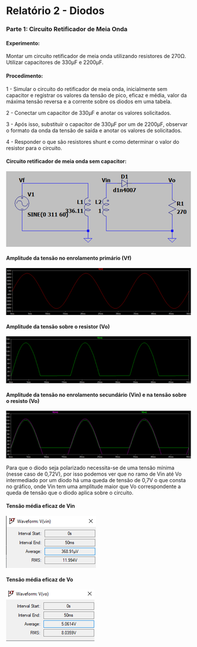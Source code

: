 # Relatório 2 - Diodos

### Parte 1: Circuito Retificador de Meia Onda

#### Experimento:

Montar um circuito retificador de meia onda utilizando resistores de 270Ω.
Utilizar capacitores de 330μF e 2200μF.

#### Procedimento:

1 - Simular o circuito do retificador de meia onda, inicialmente sem capacitor e registrar os valores da tensão de pico, eficaz e média, valor da máxima tensão reversa e a corrente sobre os diodos em uma tabela.

2 - Conectar um capacitor de 330μF e anotar os valores solicitados.

3 - Após isso, substituir o capacitor de 330μF por um de 2200μF, observar o formato da onda da tensão de saída e anotar os valores de solicitados.

4 - Responder o que são resistores shunt e como determinar o valor do resistor para o circuito.

#### Circuito retificador de meia onda sem capacitor:

![nome](/relatorio_eletronica_1/relatorio2imagens/circuitomontado.png)

#### Amplitude da tensão no enrolamento primário (Vf)

![nome](/relatorio_eletronica_1/relatorio2imagens/tensaovf.png)

#### Amplitude da tensão sobre o resistor (Vo)

![nome](/relatorio_eletronica_1/relatorio2imagens/vo.png)

#### Amplitude da tensão no enrolamento secundário (Vin) e na tensão sobre o resisto (Vo)

![nome](/relatorio_eletronica_1/relatorio2imagens/vinvo.png)

Para que o diodo seja polarizado necessita-se de uma tensão mínima (nesse caso de 0,72V), por isso podemos ver que no ramo de Vin até Vo intermediado por um diodo há uma queda de tensão de 0,7V o que consta no gráfico, onde Vin tem uma amplitude maior que Vo correspondente a queda de tensão que o diodo aplica sobre o circuito.

#### Tensão média eficaz de Vin

![nome](/relatorio_eletronica_1/relatorio2imagens/vinvalor.png)

#### Tensão média eficaz de Vo

![nome](/relatorio_eletronica_1/relatorio2imagens/vovalor.png)
